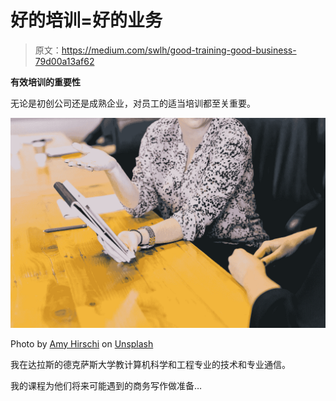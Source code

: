 # 好的培训=好的业务

> 原文：<https://medium.com/swlh/good-training-good-business-79d00a13af62>

**有效培训的重要性**

无论是初创公司还是成熟企业，对员工的适当培训都至关重要。

![](img/e00d7c7eae7c826009c5a13a7e0545b4.png)

Photo by [Amy Hirschi](https://unsplash.com/photos/tK7YojZu6OY?utm_source=unsplash&utm_medium=referral&utm_content=creditCopyText) on [Unsplash](https://unsplash.com/search/photos/business-meeting?utm_source=unsplash&utm_medium=referral&utm_content=creditCopyText)

我在达拉斯的德克萨斯大学教计算机科学和工程专业的技术和专业通信。

我的课程为他们将来可能遇到的商务写作做准备…